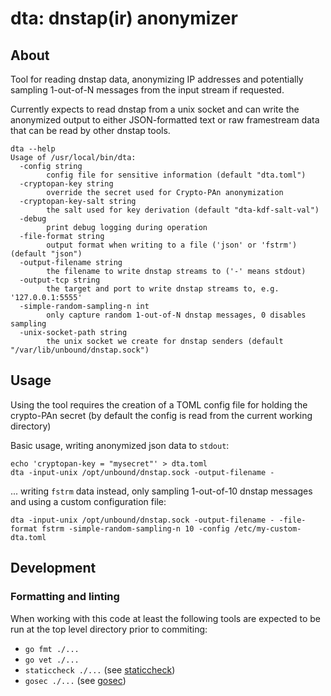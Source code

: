 # dta: dnstap(ir) anonymizer
## About
Tool for reading dnstap data, anonymizing IP addresses and potentially sampling
1-out-of-N messages from the input stream if requested.

Currently expects to read dnstap from a unix socket and can write the
anonymized output to either JSON-formatted text or raw framestream data that
can be read by other dnstap tools.
```
dta --help
Usage of /usr/local/bin/dta:
  -config string
    	config file for sensitive information (default "dta.toml")
  -cryptopan-key string
    	override the secret used for Crypto-PAn anonymization
  -cryptopan-key-salt string
    	the salt used for key derivation (default "dta-kdf-salt-val")
  -debug
    	print debug logging during operation
  -file-format string
    	output format when writing to a file ('json' or 'fstrm') (default "json")
  -output-filename string
    	the filename to write dnstap streams to ('-' means stdout)
  -output-tcp string
    	the target and port to write dnstap streams to, e.g. '127.0.0.1:5555'
  -simple-random-sampling-n int
    	only capture random 1-out-of-N dnstap messages, 0 disables sampling
  -unix-socket-path string
    	the unix socket we create for dnstap senders (default "/var/lib/unbound/dnstap.sock")
```

## Usage
Using the tool requires the creation of a TOML config file for holding the
crypto-PAn secret (by default the config is read from the current working directory)

Basic usage, writing anonymized json data to `stdout`:
```
echo 'cryptopan-key = "mysecret"' > dta.toml
dta -input-unix /opt/unbound/dnstap.sock -output-filename -
```
... writing `fstrm` data instead, only sampling 1-out-of-10 dnstap messages and
using a custom configuration file:
```
dta -input-unix /opt/unbound/dnstap.sock -output-filename - -file-format fstrm -simple-random-sampling-n 10 -config /etc/my-custom-dta.toml
```

## Development
### Formatting and linting
When working with this code at least the following tools are expected to be
run at the top level directory prior to commiting:
* `go fmt ./...`
* `go vet ./...`
* `staticcheck ./...` (see [staticcheck](https://staticcheck.io))
* `gosec ./...` (see [gosec](https://github.com/securego/gosec))
